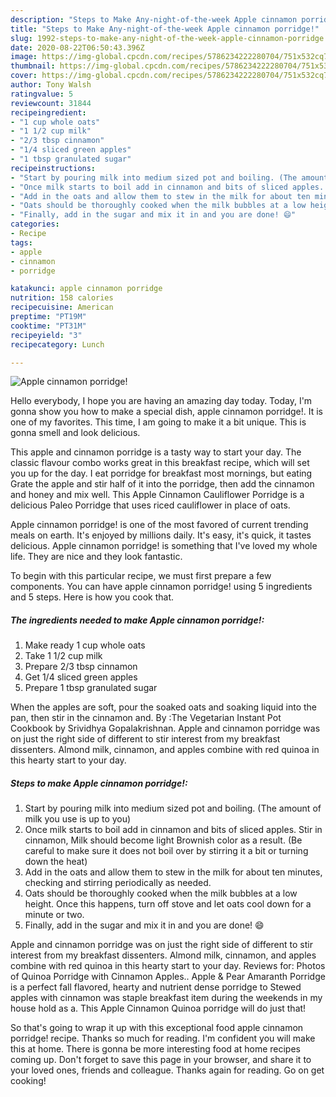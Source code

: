 ```yaml
---
description: "Steps to Make Any-night-of-the-week Apple cinnamon porridge!"
title: "Steps to Make Any-night-of-the-week Apple cinnamon porridge!"
slug: 1992-steps-to-make-any-night-of-the-week-apple-cinnamon-porridge
date: 2020-08-22T06:50:43.396Z
image: https://img-global.cpcdn.com/recipes/5786234222280704/751x532cq70/apple-cinnamon-porridge-recipe-main-photo.jpg
thumbnail: https://img-global.cpcdn.com/recipes/5786234222280704/751x532cq70/apple-cinnamon-porridge-recipe-main-photo.jpg
cover: https://img-global.cpcdn.com/recipes/5786234222280704/751x532cq70/apple-cinnamon-porridge-recipe-main-photo.jpg
author: Tony Walsh
ratingvalue: 5
reviewcount: 31844
recipeingredient:
- "1 cup whole oats"
- "1 1/2 cup milk"
- "2/3 tbsp cinnamon"
- "1/4 sliced green apples"
- "1 tbsp granulated sugar"
recipeinstructions:
- "Start by pouring milk into medium sized pot and boiling. (The amount of milk you use is up to you)"
- "Once milk starts to boil add in cinnamon and bits of sliced apples. Stir in cinnamon, Milk should become light Brownish color as a result. (Be careful to make sure it does not boil over by stirring it a bit or turning down the heat)"
- "Add in the oats and allow them to stew in the milk for about ten minutes, checking and stirring periodically as needed."
- "Oats should be thoroughly cooked when the milk bubbles at a low height. Once this happens, turn off stove and let oats cool down for a minute or two."
- "Finally, add in the sugar and mix it in and you are done! 😄"
categories:
- Recipe
tags:
- apple
- cinnamon
- porridge

katakunci: apple cinnamon porridge 
nutrition: 158 calories
recipecuisine: American
preptime: "PT19M"
cooktime: "PT31M"
recipeyield: "3"
recipecategory: Lunch

---
```



![Apple cinnamon porridge!](https://img-global.cpcdn.com/recipes/5786234222280704/751x532cq70/apple-cinnamon-porridge-recipe-main-photo.jpg)

Hello everybody, I hope you are having an amazing day today. Today, I'm gonna show you how to make a special dish, apple cinnamon porridge!. It is one of my favorites. This time, I am going to make it a bit unique. This is gonna smell and look delicious.

This apple and cinnamon porridge is a tasty way to start your day. The classic flavour combo works great in this breakfast recipe, which will set you up for the day. I eat porridge for breakfast most mornings, but eating Grate the apple and stir half of it into the porridge, then add the cinnamon and honey and mix well. This Apple Cinnamon Cauliflower Porridge is a delicious Paleo Porridge that uses riced cauliflower in place of oats.

Apple cinnamon porridge! is one of the most favored of current trending meals on earth. It's enjoyed by millions daily. It's easy, it's quick, it tastes delicious. Apple cinnamon porridge! is something that I've loved my whole life. They are nice and they look fantastic.


To begin with this particular recipe, we must first prepare a few components. You can have apple cinnamon porridge! using 5 ingredients and 5 steps. Here is how you cook that.

<!--inarticleads1-->

##### The ingredients needed to make Apple cinnamon porridge!:

1. Make ready 1 cup whole oats
1. Take 1 1/2 cup milk
1. Prepare 2/3 tbsp cinnamon
1. Get 1/4 sliced green apples
1. Prepare 1 tbsp granulated sugar


When the apples are soft, pour the soaked oats and soaking liquid into the pan, then stir in the cinnamon and. By :The Vegetarian Instant Pot Cookbook by Srividhya Gopalakrishnan. Apple and cinnamon porridge was on just the right side of different to stir interest from my breakfast dissenters. Almond milk, cinnamon, and apples combine with red quinoa in this hearty start to your day. 

<!--inarticleads2-->

##### Steps to make Apple cinnamon porridge!:

1. Start by pouring milk into medium sized pot and boiling. (The amount of milk you use is up to you)
1. Once milk starts to boil add in cinnamon and bits of sliced apples. Stir in cinnamon, Milk should become light Brownish color as a result. (Be careful to make sure it does not boil over by stirring it a bit or turning down the heat)
1. Add in the oats and allow them to stew in the milk for about ten minutes, checking and stirring periodically as needed.
1. Oats should be thoroughly cooked when the milk bubbles at a low height. Once this happens, turn off stove and let oats cool down for a minute or two.
1. Finally, add in the sugar and mix it in and you are done! 😄


Apple and cinnamon porridge was on just the right side of different to stir interest from my breakfast dissenters. Almond milk, cinnamon, and apples combine with red quinoa in this hearty start to your day. Reviews for: Photos of Quinoa Porridge with Cinnamon Apples.. Apple &amp; Pear Amaranth Porridge is a perfect fall flavored, hearty and nutrient dense porridge to Stewed apples with cinnamon was staple breakfast item during the weekends in my house hold as a. This Apple Cinnamon Quinoa porridge will do just that! 

So that's going to wrap it up with this exceptional food apple cinnamon porridge! recipe. Thanks so much for reading. I'm confident you will make this at home. There is gonna be more interesting food at home recipes coming up. Don't forget to save this page in your browser, and share it to your loved ones, friends and colleague. Thanks again for reading. Go on get cooking!
